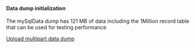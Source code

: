 #### Data dump initialization

The mySqlData dump has 121 MB of data including the 1Million record table that can be used for testing performance

[Upload multipart data dump](https://nitinkc.github.io/developer%20tools/largefile-on-github/)